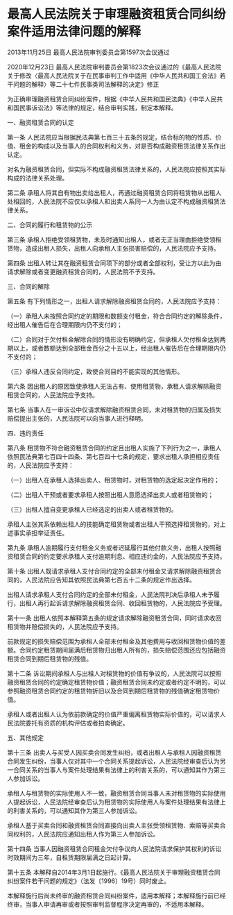 # 最高人民法院关于审理融资租赁合同纠纷案件适用法律问题的解释

2013年11月25日 最高人民法院审判委员会第1597次会议通过

2020年12月23日 最高人民法院审判委员会第1823次会议通过的《最高人民法院关于修改〈最高人民法院关于在民事审判工作中适用《中华人民共和国工会法》若干问题的解释〉等二十七件民事类司法解释的决定》修正

<!-- INFO END -->

为正确审理融资租赁合同纠纷案件，根据《中华人民共和国民法典》《中华人民共和国民事诉讼法》等法律的规定，结合审判实践，制定本解释。

一、融资租赁合同的认定

第一条 人民法院应当根据民法典第七百三十五条的规定，结合标的物的性质、价值、租金的构成以及当事人的合同权利和义务，对是否构成融资租赁法律关系作出认定。

对名为融资租赁合同，但实际不构成融资租赁法律关系的，人民法院应按照其实际构成的法律关系处理。

第二条 承租人将其自有物出卖给出租人，再通过融资租赁合同将租赁物从出租人处租回的，人民法院不应仅以承租人和出卖人系同一人为由认定不构成融资租赁法律关系。

二、合同的履行和租赁物的公示

第三条 承租人拒绝受领租赁物，未及时通知出租人，或者无正当理由拒绝受领租赁物，造成出租人损失，出租人向承租人主张损害赔偿的，人民法院应予支持。

第四条 出租人转让其在融资租赁合同项下的部分或者全部权利，受让方以此为由请求解除或者变更融资租赁合同的，人民法院不予支持。

三、合同的解除

第五条 有下列情形之一，出租人请求解除融资租赁合同的，人民法院应予支持：

（一）承租人未按照合同约定的期限和数额支付租金，符合合同约定的解除条件，经出租人催告后在合理期限内仍不支付的；

（二）合同对于欠付租金解除合同的情形没有明确约定，但承租人欠付租金达到两期以上，或者数额达到全部租金百分之十五以上，经出租人催告后在合理期限内仍不支付的；

（三）承租人违反合同约定，致使合同目的不能实现的其他情形。

第六条 因出租人的原因致使承租人无法占有、使用租赁物，承租人请求解除融资租赁合同的，人民法院应予支持。

第七条 当事人在一审诉讼中仅请求解除融资租赁合同，未对租赁物的归属及损失赔偿提出主张的，人民法院可以向当事人进行释明。

四、违约责任

第八条 租赁物不符合融资租赁合同的约定且出租人实施了下列行为之一，承租人依照民法典第七百四十四条、第七百四十七条的规定，要求出租人承担相应责任的，人民法院应予支持：

（一）出租人在承租人选择出卖人、租赁物时，对租赁物的选定起决定作用的；

（二）出租人干预或者要求承租人按照出租人意愿选择出卖人或者租赁物的；

（三）出租人擅自变更承租人已经选定的出卖人或者租赁物的。

承租人主张其系依赖出租人的技能确定租赁物或者出租人干预选择租赁物的，对上述事实承担举证责任。

第九条 承租人逾期履行支付租金义务或者迟延履行其他付款义务，出租人按照融资租赁合同的约定要求承租人支付逾期利息、相应违约金的，人民法院应予支持。

第十条 出租人既请求承租人支付合同约定的全部未付租金又请求解除融资租赁合同的，人民法院应告知其依照民法典第七百五十二条的规定作出选择。

出租人请求承租人支付合同约定的全部未付租金，人民法院判决后承租人未予履行，出租人再行起诉请求解除融资租赁合同、收回租赁物的，人民法院应予受理。

第十一条 出租人依照本解释第五条的规定请求解除融资租赁合同，同时请求收回租赁物并赔偿损失的，人民法院应予支持。

前款规定的损失赔偿范围为承租人全部未付租金及其他费用与收回租赁物价值的差额。合同约定租赁期间届满后租赁物归出租人所有的，损失赔偿范围还应包括融资租赁合同到期后租赁物的残值。

第十二条 诉讼期间承租人与出租人对租赁物的价值有争议的，人民法院可以按照融资租赁合同的约定确定租赁物价值；融资租赁合同未约定或者约定不明的，可以参照融资租赁合同约定的租赁物折旧以及合同到期后租赁物的残值确定租赁物价值。

承租人或者出租人认为依前款确定的价值严重偏离租赁物实际价值的，可以请求人民法院委托有资质的机构评估或者拍卖确定。

五、其他规定

第十三条 出卖人与买受人因买卖合同发生纠纷，或者出租人与承租人因融资租赁合同发生纠纷，当事人仅对其中一个合同关系提起诉讼，人民法院经审查后认为另一合同关系的当事人与案件处理结果有法律上的利害关系的，可以通知其作为第三人参加诉讼。

承租人与租赁物的实际使用人不一致，融资租赁合同当事人未对租赁物的实际使用人提起诉讼，人民法院经审查后认为租赁物的实际使用人与案件处理结果有法律上的利害关系的，可以通知其作为第三人参加诉讼。

承租人基于买卖合同和融资租赁合同直接向出卖人主张受领租赁物、索赔等买卖合同权利的，人民法院应通知出租人作为第三人参加诉讼。

第十四条 当事人因融资租赁合同租金欠付争议向人民法院请求保护其权利的诉讼时效期间为三年，自租赁期限届满之日起计算。

第十五条 本解释自2014年3月1日起施行。《最高人民法院关于审理融资租赁合同纠纷案件若干问题的规定》（法发〔1996〕19号）同时废止。

本解释施行后尚未终审的融资租赁合同纠纷案件，适用本解释；本解释施行前已经终审，当事人申请再审或者按照审判监督程序决定再审的，不适用本解释。

